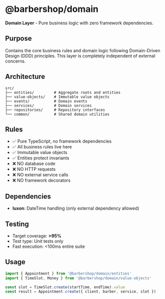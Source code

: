 # @barbershop/domain

**Domain Layer** - Pure business logic with zero framework dependencies.

## Purpose

Contains the core business rules and domain logic following Domain-Driven Design (DDD) principles. This layer is completely independent of external concerns.

## Architecture

```
src/
├── entities/         # Aggregate roots and entities
├── value-objects/    # Immutable value objects
├── events/           # Domain events
├── services/         # Domain services
├── repositories/     # Repository interfaces
└── common/           # Shared domain utilities
```

## Rules

- ✅ Pure TypeScript, no framework dependencies
- ✅ All business rules live here
- ✅ Immutable value objects
- ✅ Entities protect invariants
- ❌ NO database code
- ❌ NO HTTP requests
- ❌ NO external service calls
- ❌ NO framework decorators

## Dependencies

- **luxon**: DateTime handling (only external dependency allowed)

## Testing

- Target coverage: **>95%**
- Test type: Unit tests only
- Fast execution: <100ms entire suite

## Usage

```typescript
import { Appointment } from '@barbershop/domain/entities'
import { TimeSlot, Money } from '@barbershop/domain/value-objects'

const slot = TimeSlot.create(startTime, endTime).value
const result = Appointment.create({ client, barber, service, slot })
```
